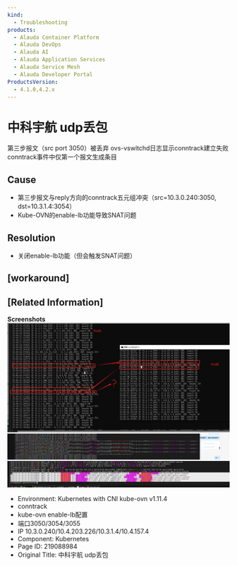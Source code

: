 ```yaml
---
kind:
  - Troubleshooting
products:
  - Alauda Container Platform
  - Alauda DevOps
  - Alauda AI
  - Alauda Application Services
  - Alauda Service Mesh
  - Alauda Developer Portal
ProductsVersion:
  - 4.1.0,4.2.x
---
```

<!-- A type of document that involves encountering a fault, diagnosing it, performing root cause analysis, and providing solutions. -->

# 中科宇航 udp丢包

第三步报文（src port 3050）被丢弃 ovs-vswitchd日志显示conntrack建立失败 conntrack事件中仅第一个报文生成条目

## Cause
- 第三步报文与reply方向的conntrack五元组冲突（src=10.3.0.240:3050, dst=10.3.1.4:3054）
- Kube-OVN的enable-lb功能导致SNAT问题

## Resolution
- 关闭enable-lb功能（但会触发SNAT问题）

## [workaround]

## [Related Information]
**Screenshots**
![](assets/zhong-ke-yu-hang-udpdiu-bao/image-2024-7-3_9-29-24.png)
![](assets/zhong-ke-yu-hang-udpdiu-bao/image-2024-7-3_9-40-44.png)
![](assets/zhong-ke-yu-hang-udpdiu-bao/image-2024-7-3_13-55-41.png)
- Environment: Kubernetes with CNI kube-ovn v1.11.4
- conntrack
- kube-ovn enable-lb配置
- 端口3050/3054/3055
- IP 10.3.0.240/10.4.203.226/10.3.1.4/10.4.157.4
- Component: Kubernetes
- Page ID: 219088984
- Original Title: 中科宇航 udp丢包
